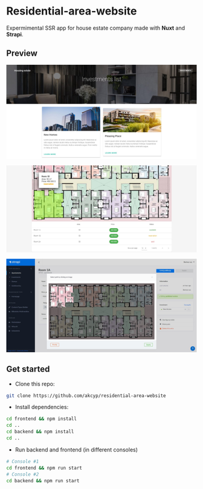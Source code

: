 # Residential-area-website

Expermimental SSR app for house estate company made with **Nuxt** and **Strapi**.

## Preview

![Screen 1](preview/ss1.jpg)

![Screen 2](preview/ss2.jpg)

![Screen 3](preview/ss3.jpg)

## Get started

- Clone this repo:

```bash
git clone https://github.com/akcyp/residential-area-website
```

- Install dependencies:

```bash
cd frontend && npm install
cd ..
cd backend && npm install
cd ..
```

- Run backend and frontend (in different consoles)

```bash
# Console #1
cd frontend && npm run start
# Console #2
cd backend && npm run start
```
